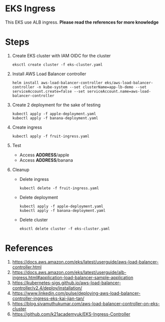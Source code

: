# EKS Ingress

This EKS use ALB ingress. **Please read the references for more knowledge**

# Steps

1. Create EKS cluster with IAM OIDC for the cluster

   ```
   eksctl create cluster -f eks-cluster.yaml
   ```

2. Install AWS Load Balancer controller

   ```
   helm install aws-load-balancer-controller eks/aws-load-balancer-controller -n kube-system --set clusterName=app-lb-demo --set serviceAccount.create=false --set serviceAccount.name=aws-load-balancer-controller
   ```

3. Create 2 deployment for the sake of testing

   ```
   kubectl apply -f apple-deployment.yaml
   kubectl apply -f banana-deployment.yaml
   ```

4. Create ingress

   ```
   kubectl apply -f fruit-ingress.yaml
   ```

5. Test

   - Access **ADDRESS**/apple
   - Access **ADDRESS**/banana

6. Cleanup

   - Delete ingress

     ```
     kubectl delete -f fruit-ingress.yaml
     ```

   - Delete deployment

     ```
     kubectl apply -f apple-deployment.yaml
     kubectl apply -f banana-deployment.yaml
     ```

   - Delete cluster

     ```
     eksctl delete cluster -f eks-cluster.yaml
     ```

# References

1. https://docs.aws.amazon.com/eks/latest/userguide/aws-load-balancer-controller.html
2. https://docs.aws.amazon.com/eks/latest/userguide/alb-ingress.html#application-load-balancer-sample-application
3. https://kubernetes-sigs.github.io/aws-load-balancer-controller/v2.4/deploy/installation/
4. https://www.linkedin.com/pulse/deploying-aws-load-balancer-controller-ingress-eks-kai-jian-tan/
5. https://blog.sivamuthukumar.com/aws-load-balancer-controller-on-eks-cluster
6. https://github.com/k21academyuk/EKS-Ingress-Controller
